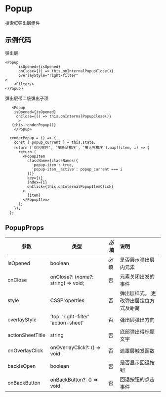 # Popup

搜索框弹出层组件 

## 示例代码
弹出层

```tsx
<Popup
      isOpened={isOpened}
      onClose={() => this.onInternalPopupClose()}
      overlayStyle="right-filter"
>
    <Filter/>
</Popup>
```

弹出层带二级弹出子项

```tsx
   <Popup
    isOpened={isOpened}
     onClose={() => this.onInternalPopupClose()}
      >
   {this.renderPopup()}
	</Popup>
```

```tsx
  renderPopup = () => {
    const { popup_current } = this.state;
    return ['综合排序', '按新品排序', '按人气排序'].map((item, i) => {
      return (
        <PopupItem
          className={classNames({
            'popup-item': true,
            'popup-item__active': popup_current === i
          })}
          key={i}
          index={i}
          onClick={this.onInternalPopupItemClick}
        >
          {item}
        </PopupItem>
      );
    });
  };
```



## PopupProps

| 参数          | 类型                                 | 必填 | 说明                                  |
| ------------- | ------------------------------------ | ---- | :------------------------------------ |
| isOpened     | boolean                              | 必填 | 是否展示弹出层内元素                  |
| onClose       | onClose?: (*name*?: string) => void; | 否   | 元素关闭出发的事件                    |
| style         | CSSProperties                        | 否   | 弹出层样式。 更改弹出层定位方式及距离 |
| overlayStyle | 'top'  'right-filter'  'action-sheet'| 否   | 弹出层弹出方向                        |
| actionSheetTitle | string           | 否   | 底部弹出得标题文字                        |
| onOverlayClick | onOverlayClick?: () => void           | 否   | 遮罩层触发函数                        |
| backIsOpen | boolean         | 否   | 是否显示回退按钮                        |
| onBackButton | onBackButton?: () => void         | 否   | 回退按钮的点击事件                        |

